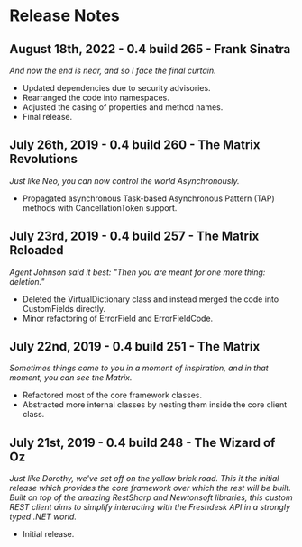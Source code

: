 # Release Notes

## August 18th, 2022 - 0.4 build 265 - Frank Sinatra
*And now the end is near, and so I face the final curtain.*
- Updated dependencies due to security advisories.
- Rearranged the code into namespaces.
- Adjusted the casing of properties and method names.
- Final release.

## July 26th, 2019 - 0.4 build 260 - The Matrix Revolutions
*Just like Neo, you can now control the world Asynchronously.*
- Propagated asynchronous Task-based Asynchronous Pattern (TAP) methods with CancellationToken support.

## July 23rd, 2019 - 0.4 build 257 - The Matrix Reloaded
*Agent Johnson said it best: "Then you are meant for one more thing: deletion."*
- Deleted the VirtualDictionary class and instead merged the code into CustomFields directly.
- Minor refactoring of ErrorField and ErrorFieldCode.

## July 22nd, 2019 - 0.4 build 251 - The Matrix
*Sometimes things come to you in a moment of inspiration, and in that moment, you can see the Matrix.*
- Refactored most of the core framework classes.
- Abstracted more internal classes by nesting them inside the core client class.

## July 21st, 2019 - 0.4 build 248 - The Wizard of Oz
*Just like Dorothy, we've set off on the yellow brick road. This it the initial release which provides the core framework over which the rest will be built. Built on top of the amazing RestSharp and Newtonsoft libraries, this custom REST client aims to simplify interacting with the Freshdesk API in a strongly typed .NET world.*
- Initial release.
